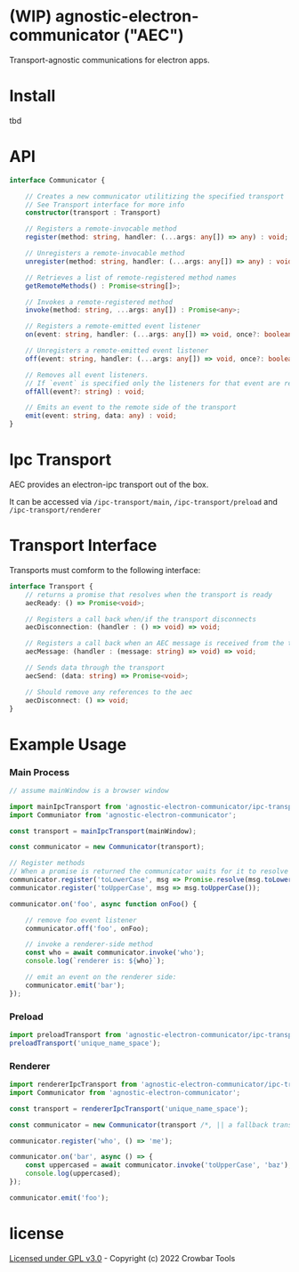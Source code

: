 # (WIP) agnostic-electron-communicator ("AEC")

Transport-agnostic communications for electron apps.

# Install
tbd

# API
```ts
interface Communicator {

    // Creates a new communicator utilitizing the specified transport
    // See Transport interface for more info
    constructor(transport : Transport)

    // Registers a remote-invocable method
    register(method: string, handler: (...args: any[]) => any) : void;

    // Unregisters a remote-invocable method
    unregister(method: string, handler: (...args: any[]) => any) : void;

    // Retrieves a list of remote-registered method names
    getRemoteMethods() : Promise<string[]>;

    // Invokes a remote-registered method
    invoke(method: string, ...args: any[]) : Promise<any>;

    // Registers a remote-emitted event listener
    on(event: string, handler: (...args: any[]) => void, once?: boolean = false) : void;

    // Unregisters a remote-emitted event listener
    off(event: string, handler: (...args: any[]) => void, once?: boolean = false) : void;

    // Removes all event listeners.
    // If `event` is specified only the listeners for that event are removed
    offAll(event?: string) : void;

    // Emits an event to the remote side of the transport
    emit(event: string, data: any) : void;
}
```

# Ipc Transport
AEC provides an electron-ipc transport out of the box.

It can be accessed via `/ipc-transport/main`, `/ipc-transport/preload` and `/ipc-transport/renderer`


# Transport Interface
Transports must comform to the following interface:

```ts
interface Transport {
    // returns a promise that resolves when the transport is ready
    aecReady: () => Promise<void>;

    // Registers a call back when/if the transport disconnects
    aecDisconnection: (handler : () => void) => void;

    // Registers a call back when an AEC message is received from the transport
    aecMessage: (handler : (message: string) => void) => void;

    // Sends data through the transport
    aecSend: (data: string) => Promise<void>;

    // Should remove any references to the aec
    aecDisconnect: () => void;
}
```

# Example Usage

### Main Process
```ts
// assume mainWindow is a browser window

import mainIpcTransport from 'agnostic-electron-communicator/ipc-transport/main';
import Communiator from 'agnostic-electron-communicator';

const transport = mainIpcTransport(mainWindow);

const communicator = new Communicator(transport);

// Register methods
// When a promise is returned the communicator waits for it to resolve before responding
communicator.register('toLowerCase', msg => Promise.resolve(msg.toLowerCase()));
communicator.register('toUpperCase', msg => msg.toUpperCase());

communicator.on('foo', async function onFoo() {

    // remove foo event listener
    communicator.off('foo', onFoo);

    // invoke a renderer-side method
    const who = await communicator.invoke('who');
    console.log(`renderer is: ${who}`);

    // emit an event on the renderer side:
    communicator.emit('bar');
});
```

### Preload
```ts
import preloadTransport from 'agnostic-electron-communicator/ipc-transport/preload';
preloadTransport('unique_name_space');
```

### Renderer
```ts
import rendererIpcTransport from 'agnostic-electron-communicator/ipc-transport/renderer';
import Communicator from 'agnostic-electron-communicator';

const transport = rendererIpcTransport('unique_name_space');

const communicator = new Communicator(transport /*, || a fallback transport */);

communicator.register('who', () => 'me');

communicator.on('bar', async () => {
    const uppercased = await communicator.invoke('toUpperCase', 'baz');
    console.log(uppercased);
});

communicator.emit('foo');
```

# license
[Licensed under GPL v3.0](https://www.gnu.org/licenses/gpl-3.0.txt) - Copyright (c) 2022 Crowbar Tools